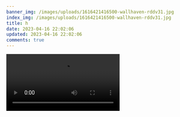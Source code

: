 ```yaml
---
banner_img: /images/uploads/1616421416500-wallhaven-rddv31.jpg
index_img: /images/uploads/1616421416500-wallhaven-rddv31.jpg
title: h
date: 2023-04-16 22:02:06
updated: 2023-04-16 22:02:06
comments: true
---
```

<div id="dp" style="width: 800px;height: 600px">
        <video controls id="dp1"
            src="https://link.jscdn.cn/sharepoint/aHR0cHM6Ly9wcmsxNDA4LW15LnNoYXJlcG9pbnQuY29tLzp2Oi9nL3BlcnNvbmFsL2NvczFfcHJrMTQwOF9vbm1pY3Jvc29mdF9jb20vRWNyS0p3Nm1HSTFJaEZQZC1md0RqVGtCVXFkNVh1bUhsOGJ0eFdkanNRRzNIZz9lPVZzdXRMZw.mp4">
        </video>
    </div>
    